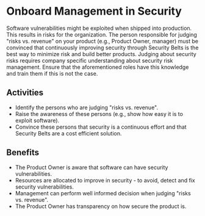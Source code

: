 # Onboard Management in Security

Software vulnerabilities might be exploited when shipped into production. This results in risks for the organization. The person responsible for judging "risks vs. revenue" on your product (e.g., Product Owner, manager) must be convinced that continuously improving security through Security Belts is the best way to minimize risk and build better products. Judging about security risks requires company specific understanding about security risk management. Ensure that the aforementioned roles have this knowledge and train them if this is not the case.

## Activities

- Identify the persons who are judging "risks vs. revenue".
- Raise the awareness of these persons (e.g., show how easy it is to exploit software).
- Convince these persons that security is a continuous effort and that Security Belts are a cost efficient solution.

## Benefits

- The Product Owner is aware that software can have security vulnerabilities.
- Resources are allocated to improve in security - to avoid, detect and fix security vulnerabilities.
- Management can perform well informed decision when judging "risks vs. revenue".
- The Product Owner has transparency on how secure the product is.
